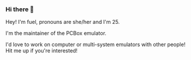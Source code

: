 ### Hi there 👋


Hey! I'm fuel, pronouns are she/her and I'm 25.

I'm the maintainer of the PCBox emulator.

I'd love to work on computer or multi-system emulators with other people!
Hit me up if you're interested!
